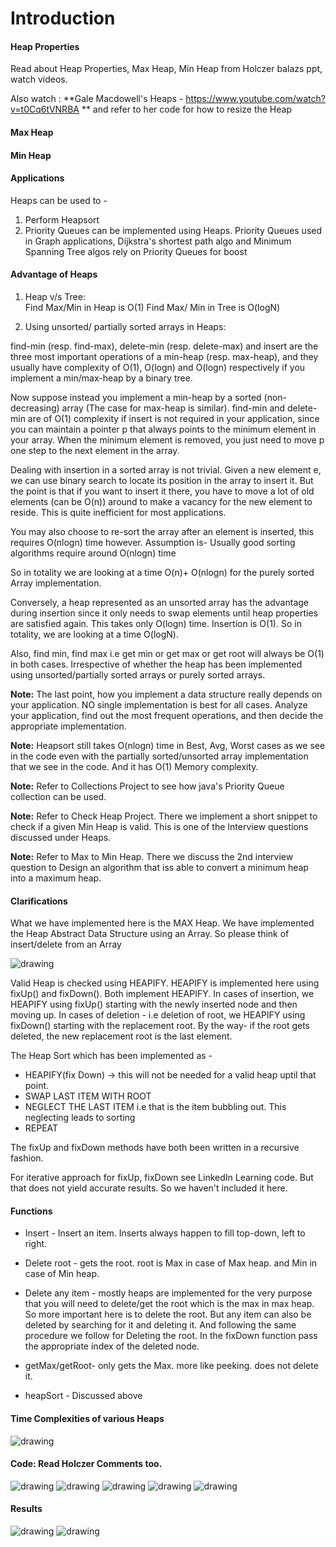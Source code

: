 # Introduction

#### Heap Properties

Read about Heap Properties, Max Heap, Min Heap from Holczer balazs ppt, watch videos.

Also watch : **Gale Macdowell's Heaps - https://www.youtube.com/watch?v=t0Cq6tVNRBA  **
and refer to her code for how to resize the Heap

#### Max Heap

#### Min Heap


#### Applications

Heaps can be used to -
1. Perform Heapsort
2. Priority Queues can be implemented using Heaps. Priority Queues used in Graph applications, Dijkstra's shortest path algo and Minimum Spanning Tree algos rely on Priority Queues for boost



#### Advantage of Heaps

1. Heap v/s Tree:  
Find Max/Min in Heap is O(1)
Find Max/ Min in Tree is O(logN)

2. Using unsorted/ partially sorted arrays in Heaps:

find-min  (resp. find-max), delete-min (resp. delete-max) and insert are the three most important operations of a min-heap (resp. max-heap), and they usually have complexity of O(1), O(logn) and O(logn) respectively if you implement a min/max-heap by a binary tree.

Now suppose instead you implement a min-heap by a sorted (non-decreasing) array (The case for max-heap is similar). find-min and delete-min are of O(1) complexity if insert is not required in your application, since you can maintain a pointer p that always points to the minimum element in your array. When the minimum element is removed, you just need to move p one step to the next element in the array.

Dealing with insertion in a sorted array is not trivial. Given a new element e, we can use binary search to locate its position in the array to insert it. But the point is that if you want to insert it there, you have to move a lot of old elements (can be O(n)) around to make a vacancy for the new element to reside. This is quite inefficient for most applications. 

You may also choose to re-sort the array after an element is inserted, this requires O(nlogn) time however. Assumption is- Usually good sorting algorithms require around O(nlogn) time

So in totality we are looking at a time O(n)+ O(nlogn) for the purely sorted Array implementation. 

Conversely, a heap represented as an unsorted array has the advantage during insertion since it only needs to swap elements until heap properties are satisfied again. This takes only O(logn) time. Insertion is O(1). So in totality, we are looking at a time O(logN).


Also, find min, find max i.e get min or get max or get root will always be O(1) in both cases. Irrespective of whether the heap has been implemented using unsorted/partially sorted arrays or purely sorted arrays.

**Note:**
The last point, how you implement a data structure really depends on your application. NO single implementation is best for all cases. Analyze your application, find out the most frequent operations, and then decide the appropriate implementation.

**Note:** 
Heapsort still takes O(nlogn) time in Best, Avg, Worst cases as we see in the code even with the partially sorted/unsorted array implementation that we see in the code.
And it has O(1) Memory complexity.

**Note:**
Refer to Collections Project to see how java's Priority Queue collection can be used.

**Note:**
Refer to Check Heap Project. There we implement a short snippet to check if a given Min Heap is valid. This is one of the Interview questions discussed under Heaps.

**Note:**
Refer to Max to Min Heap. There we discuss the 2nd interview question to Design an algorithm that iss able to convert a minimum heap into a maximum heap.


#### Clarifications


What we have implemented here is the MAX Heap.
We have implemented the Heap Abstract Data Structure using an Array. So please think of insert/delete from an Array


<img src="Heap-Array.JPG" alt="drawing" />

Valid Heap is checked using HEAPIFY.
HEAPIFY is implemented here using fixUp() and fixDown(). Both implement HEAPIFY.
In cases of insertion, we HEAPIFY using fixUp() starting with the newly inserted node and then moving up.
In cases of deletion - i.e deletion of root, we HEAPIFY using fixDown() starting with the replacement root. By the way- if the root gets deleted, the new replacement root is the last element.


The Heap Sort which has been implemented as -

- HEAPIFY(fix Down)  -> this will not be needed for a valid heap uptil that point.
- SWAP LAST ITEM WITH ROOT
- NEGLECT THE LAST ITEM i.e that is the item bubbling out. This neglecting leads to sorting
- REPEAT


The fixUp and fixDown methods have both been written in a recursive fashion. 

For iterative approach for fixUp, fixDown see LinkedIn Learning code. But that does not yield accurate results. So we haven't included it here.

#### Functions

  - Insert - Insert an item. Inserts always happen to fill top-down, left to right.
 
  
 - Delete root - gets the root. root is Max in case of Max heap. and Min in case of Min heap.
 
 
 - Delete any item - mostly heaps are implemented for the very purpose that you will need to delete/get the root which is the max in max heap. So more important here is to delete the root.
 But any item can also be deleted by searching for it and deleting it. And following the same procedure we follow for Deleting the root. In the fixDown function pass the appropriate index of the deleted node.
 
 
 - getMax/getRoot- only gets the Max. more like peeking. does not delete it.
 
 
 - heapSort - Discussed above

#### Time Complexities of various Heaps


<img src="image0.JPG" alt="drawing" />

#### Code: Read Holczer Comments too.

<img src="image1.png" alt="drawing" />


<img src="image2.png" alt="drawing" />


<img src="image3.png" alt="drawing" />


<img src="image4.png" alt="drawing" />


<img src="image5.png" alt="drawing"/>



#### Results


<img src="image6.JPG" alt="drawing" />


<img src="image7.JPG" alt="drawing" />





